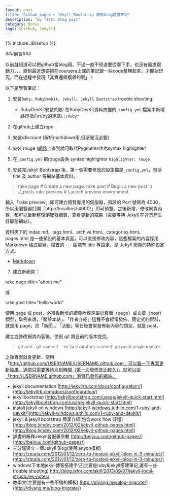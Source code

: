 ```yaml
---
layout: post
title: "Github pages + Jekyll Bootstrap 靜態blog建置筆記"
description: "my first blog post"
category: Notes
tags: [Github, Jekyll]
---
```

{% include JB/setup %}


###前言###

以前就知道可以把github當blog用，不過一直不知道要從哪下手，也沒有需求跟動力．．．直到最近想要把在coursera上課的筆記跟一些code整理起來，才開始研究，而在過程中發現「其實還頗複雜的啊」！

以下是學習筆記：

1. 安裝`Ruby`、`RubyDevKit`、`Jekyll`、`Jekyll Bootstrap` trouble shooting:
	- RubyDevKit安裝失敗: 在RubyDevKit資料夾裡的`_config.yml` 檔案中新增路徑指向ruby的連結`C:/Ruby"`

2. 在github上建立repo

3. 安裝rdiscount (解析markdown用,但感覺沒必要)
4. 安裝 rouge ([網路](http://jekyll-windows.juthilo.com/3-syntax-highlighting/)上查到說可取代Pygments作為syntax highlighter)
5. 在`_config.yml` 把rouge設為 syntax highlighter `highlighter: rouge`

6. 安裝完Jekyll Bootstrap 後，第一個需要修改的設定檔是`_config.yml`，包括 title 及 author 等網站基本資料。

>	rake page           # Create a new page.
	rake post           # Begin a new post in ./_posts
	rake preview        # Launch preview environment

輸入「rake preview」即可建立預覽專用的伺服器，預設的 Port 號碼為 4000，所以用瀏覽器打開「http://localhost:4000/」即可預覽。之後新增、修改網頁內容，都可以重新整理瀏覽器網頁，查看更新的結果（需要等待 Jekyll 在背景產生好靜態網站）。

資料夾下的 index.md、tags.html、archive.html、categories.html、pages.html 是一些預設的基本頁面，可以直接修改內容，這些檔案的內容採用 Markdown 格式編寫。檔首的 --- 區塊有 title 等設定，是 Jekyll 網頁的特殊設定方式。

* [Markdown](http://markdown.tw/)

7. 建立新網頁：

rake page title="about me"

或

rake post title="hello world"

使用 page 或 post，必須看新增的網頁內容是屬於頁面（page）或文章（post）類型，舉例來說，「關於本站」、「作者介紹」這種不會經常發佈、固定式的資料，就是用 page，而「新聞」、「活動」等日後會常發佈新內容的類型，就是 post。

建立或修改網頁內容後，使用 git 將目前的版本提交。

>	git add .
	git commit . -m 'just another commit'
	git push origin master

之後專案就會更新，使用「http://github.com/USERNAME/USERNAME.github.com」可以看一下專案更新結果。通常只需要等待片刻時間（第一次發佈會比較久），就可以從「http://USERNAME.github.com」瀏覽已發佈的網站。 
	



- jekyll documentation
	[http://jekyllrb.com/docs/configuration/](http://jekyllrb.com/docs/configuration/)
- jekyllbootstrap
	[http://jekyllbootstrap.com/usage/jekyll-quick-start.html](http://jekyllbootstrap.com/usage/jekyll-quick-start.html)
- install jekyll on windows
	[http://jekyll-windows.juthilo.com/1-ruby-and-devkit/](http://jekyll-windows.juthilo.com/1-ruby-and-devkit/)
- jekyll & jekyll bootstrap 簡潔介紹(包含work flow 好懂)
	[http://blog.lyhdev.com/2012/02/jekyll-github-pages.html](http://blog.lyhdev.com/2012/02/jekyll-github-pages.html)
- 詳盡的解釋Jekyll各配置參數
	[http://beiyuu.com/github-pages/](http://beiyuu.com/github-pages/)
- 三分鐘建立一個Jekyll Blog(使用lanyon模板)
	[http://ztpala.com/2012/01/12/zero-to-hosted-jekyll-blog-in-3-minutes/](http://ztpala.com/2012/01/12/zero-to-hosted-jekyll-blog-in-3-minutes/)
- windows下本地jekyll博客搭建手记(主要是ruby&jekyll搭建筆記,還有一些trouble shooting) 
	[http://blog.jsfor.com/skill/2013/09/07/jekyll-local-structures-notes/
](http://blog.jsfor.com/skill/2013/09/07/jekyll-local-structures-notes/
)
- 教學文(主要是有一些不錯的模板)
	[http://dlyang.me/blog-migrate/](http://dlyang.me/blog-migrate/)